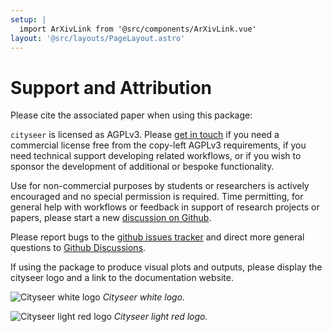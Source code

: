 ```yaml
---
setup: |
  import ArXivLink from '@src/components/ArXivLink.vue'
layout: '@src/layouts/PageLayout.astro'
---
```


# Support and Attribution

Please cite the associated paper when using this package:

<ArXivLink arXivLink='https://arxiv.org/abs/2106.15314'/>

`cityseer` is licensed as AGPLv3. Please [get in touch](mailto:info@benchmarkurbanism.com) if you need a commercial license free from the copy-left AGPLv3 requirements, if you need technical support developing related workflows, or if you wish to sponsor the development of additional or bespoke functionality.

Use for non-commercial purposes by students or researchers is actively encouraged and no special permission is required. Time permitting, for general help with workflows or feedback in support of research projects or papers, please start a new [discussion on Github](https://github.com/benchmark-urbanism/cityseer-api/discussions).

Please report bugs to the [github issues tracker](https://github.com/benchmark-urbanism/cityseer-api/issues) and direct more general questions to [Github Discussions](https://github.com/benchmark-urbanism/cityseer-api/discussions).

If using the package to produce visual plots and outputs, please display the cityseer logo and a link to the documentation website.

![Cityseer white logo](/logos/cityseer_logo_white.png)
_Cityseer white logo._

![Cityseer light red logo](/logos/cityseer_logo_light_red.png)
_Cityseer light red logo._
